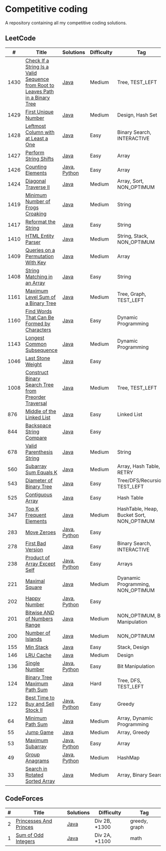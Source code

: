 # Competitive coding
A repository containing all my competitive coding solutions.

## LeetCode

|  #  |      Title     |   Solutions   | Difficulty  | Tag                   
|-----|----------------|---------------|-------------|-------------
|1430|[Check If a String Is a Valid Sequence from Root to Leaves Path in a Binary Tree](https://leetcode.com/problems/check-if-a-string-is-a-valid-sequence-from-root-to-leaves-path-in-a-binary-tree/)|[Java](../master/src/main/java/com/pacificlion/leetcode/_1430.java)|Medium| Tree, TEST_LEFT
|1429|[First Unique Number](https://leetcode.com/problems/first-unique-number/)|[Java](../master/src/main/java/com/pacificlion/leetcode/_1429.java)|Medium| Design, Hash Set
|1428|[Leftmost Column with at Least a One](https://leetcode.com/problems/leftmost-column-with-at-least-a-one/)|[Java](../master/src/main/java/com/pacificlion/leetcode/_1428.java)|Easy| Binary Search, INTERACTIVE
|1427|[Perform String Shifts](https://leetcode.com/problems/perform-string-shifts/)|[Java](../master/src/main/java/com/pacificlion/leetcode/_1427.java)|Easy| Array
|1426|[Counting Elements](https://leetcode.com/problems/counting-elements/)|[Java](../master/src/main/java/com/pacificlion/leetcode/_1426.java), [Python](../master/leetcode/_1426.py)|Easy| Array
|1424|[Diagonal Traverse II](https://leetcode.com/problems/diagonal-traverse-ii/)|[Java](../master/src/main/java/com/pacificlion/leetcode/_1424_.java)|Medium| Array, Sort, NON_OPTIMUM
|1419|[Minimum Number of Frogs Croaking](https://leetcode.com/problems/minimum-number-of-frogs-croaking/)|[Java](../master/src/main/java/com/pacificlion/leetcode/_1419.java) |Medium| String
|1417|[Reformat the String](https://leetcode.com/problems/reformat-the-string/)|[Java](../master/src/main/java/com/pacificlion/leetcode/_1417.java) |Easy|String
|1410|[HTML Entity Parser](https://leetcode.com/problems/html-entity-parser/)|[Java](../master/src/main/java/com/pacificlion/leetcode/_1410.java) |Medium|String, Stack, NON_OPTIMUM|
|1409|[Queries on a Permutation With Key](https://leetcode.com/problems/queries-on-a-permutation-with-key/)|[Java](../master/src/main/java/com/pacificlion/leetcode/_1409.java) |Medium|Array|
|1408|[String Matching in an Array](https://leetcode.com/problems/string-matching-in-an-array/)|[Java](../master/src/main/java/com/pacificlion/leetcode/_1408.java) |Easy|String|
|1161|[Maximum Level Sum of a Binary Tree](https://leetcode.com/problems/maximum-level-sum-of-a-binary-tree/)|[Java](../master/src/main/java/com/pacificlion/leetcode/_1161.java) |Medium|Tree, Graph, TEST_LEFT|
|1160|[Find Words That Can Be Formed by Characters](https://leetcode.com/problems/find-words-that-can-be-formed-by-characters/)|[Java](../master/src/main/java/com/pacificlion/leetcode/_1160.java) |Easy|Dynamic Programming|
|1143|[Longest Common Subsequence](https://leetcode.com/problems/longest-common-subsequence/)|[Java](../master/src/main/java/com/pacificlion/leetcode/_1143.java) |Medium|Dynamic Programming|
|1046|[Last Stone Weight](https://leetcode.com/problems/last-stone-weight/)|[Java](../master/src/main/java/com/pacificlion/leetcode/_1046.java) |Easy||
|1008|[Construct Binary Search Tree from Preorder Traversal](https://leetcode.com/problems/construct-binary-search-tree-from-preorder-traversal/)|[Java](../master/src/main/java/com/pacificlion/leetcode/_1008.java) |Medium|Tree, TEST_LEFT
|876|[Middle of the Linked List](https://leetcode.com/problems/middle-of-the-linked-list/)|[Java](../master/src/main/java/com/pacificlion/leetcode/_876.java) |Easy|Linked List
|844|[Backspace String Compare](https://leetcode.com/problems/backspace-string-compare/)|[Java](../master/src/main/java/com/pacificlion/leetcode/_844.java) |Easy| 
|678|[Valid Parenthesis String](https://leetcode.com/problems/valid-parenthesis-string/)|[Java](../master/src/main/java/com/pacificlion/leetcode/_678.java) |Medium | String
|560|[Subarray Sum Equals K](https://leetcode.com/problems/subarray-sum-equals-k/)|[Java](../master/src/main/java/com/pacificlion/leetcode/_560.java) |Medium | Array, Hash Table, RETRY   
|543|[Diameter of Binary Tree](https://leetcode.com/problems/diameter-of-binary-tree/)|[Java](../master/src/main/java/com/pacificlion/leetcode/_543.java) |Easy | Tree/DFS/Recursion, TEST_LEFT
|525|[Contiguous Array](https://leetcode.com/problems/contiguous-array/)|[Java](../master/src/main/java/com/pacificlion/leetcode/_525.java)|Easy| Hash Table
|347|[Top K Frequent Elements](https://leetcode.com/problems/top-k-frequent-elements/)|[Java](../master/src/main/java/com/pacificlion/leetcode/_347.java)|Medium| HashTable, Heap, Bucket Sort, NON_OPTIMUM
|283|[Move Zeroes](https://leetcode.com/problems/move-zeroes/)|[Java](../master/src/main/java/com/pacificlion/leetcode/_283.java), [Python](../master/leetcode/python/_283.py)|Easy|
|278|[First Bad Version](https://leetcode.com/problems/first-bad-version/)|[Java](../master/src/main/java/com/pacificlion/leetcode/_278.java)|Easy| Binary Search, INTERACTIVE
|238|[Product of Array Except Self](https://leetcode.com/problems/product-of-array-except-self/)|[Java](../master/src/main/java/com/pacificlion/leetcode/_238.java), [Python](../master/leetcode/_238.py)|Easy|Arrays
|221|[Maximal Square](https://leetcode.com/problems/maximal-square/)|[Java](../master/src/main/java/com/pacificlion/leetcode/_221.java)|Medium| Dyanamic Programming, NON_OPTIMUM
|202|[Happy Number](https://leetcode.com/problems/happy-number/)|[Java](../master/src/main/java/com/pacificlion/leetcode/_202.java), [Python](../master/leetcode/_202.py)|Easy
|201|[Bitwise AND of Numbers Range](https://leetcode.com/problems/bitwise-and-of-numbers-range/)|[Java](../master/src/main/java/com/pacificlion/leetcode/_201.java)|Medium| NON_OPTIMUM, Bit Manipulation
|200|[Number of Islands](https://leetcode.com/problems/number-of-islands/)|[Java](../master/src/main/java/com/pacificlion/leetcode/_200.java)|Medium| NON_OPTIMUM
|155|[Min Stack](https://leetcode.com/problems/min-stack/)|[Java](../master/src/main/java/com/pacificlion/leetcode/_155.java)|Easy| Stack, Design
|146|[LRU Cache](https://leetcode.com/problems/lru-cache/)|[Java](../master/src/main/java/com/pacificlion/leetcode/_146.java)|Medium| Design
|136|[Single Number](https://leetcode.com/problems/single-number/)|[Java](../master/src/main/java/com/pacificlion/leetcode/_136.java), [Python](../master/leetcode/_136.py)|Easy | Bit Manipulation
|124|[Binary Tree Maximum Path Sum](https://leetcode.com/problems/binary-tree-maximum-path-sum/)|[Java](../master/src/main/java/com/pacificlion/leetcode/_124.java)|Hard | Tree, DFS, TEST_LEFT
|122|[Best Time to Buy and Sell Stock II](https://leetcode.com/problems/best-time-to-buy-and-sell-stock-ii/)|[Java](../master/src/main/java/com/pacificlion/leetcode/_122.java), [Python](../master/python/leetcode/_122.py)|Easy | Greedy
|64|[Minimum Path Sum](https://leetcode.com/problems/minimum-path-sum/)|[Java](../master/src/main/java/com/pacificlion/leetcode/_64.java)|Medium| Array, Dynamic Programming
|55|[Jump Game](https://leetcode.com/problems/jump-game/)|[Java](../master/src/main/java/com/pacificlion/leetcode/_55.java)|Medium| Array, Greedy
|53|[Maximum Subarray](https://leetcode.com/problems/maximum-subarray/)|[Java](../master/src/main/java/com/pacificlion/leetcode/_53.java), [Python](../master/leetcode/_53.py)|Easy| Array
|49|[Group Anagrams](https://leetcode.com/problems/group-anagrams/)|[Java](../master/src/main/java/com/pacificlion/leetcode/_49.java), [Python](../master/python/leetcode/_49.py)|Medium| HashMap
|33|[Search in Rotated Sorted Array](https://leetcode.com/problems/search-in-rotated-sorted-array/)|[Java](../master/src/main/java/com/pacificlion/leetcode/_33.java)|Medium| Array, Binary Search


## CodeForces

|  #  |      Title     |   Solutions   | Difficulty  | Tag                   
|-----|----------------|---------------|-------------|-------------
|2|[Princesses And Princes](https://codeforces.com/contest/1327/problem/B)|[Java](../master/src/main/java/com/pacificlion/codeforces/PrincessesAndPrinces.java) |Div 2B, *1300|greedy, graph
|1|[Sum of Odd Integers](https://codeforces.com/contest/1327/problem/A)|[Java](../master/src/main/java/com/pacificlion/codeforces/SumOfOddIntegers.java)|Div 2A, *1100|math

